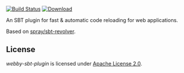 [![Build Status](https://travis-ci.org/citrum/sbt-web-runner.svg?branch=master)](https://travis-ci.org/citrum/sbt-web-runner)
[![Download](https://api.bintray.com/packages/citrum/sbt-plugins/sbt-web-runner/images/download.svg)](https://bintray.com/citrum/sbt-plugins/sbt-web-runner/_latestVersion)

An SBT plugin for fast & automatic code reloading for web applications.

Based on [spray/sbt-revolver].

## License

_webby-sbt-plugin_ is licensed under [Apache License 2.0].

  [spray/sbt-revolver]: https://github.com/spray/sbt-revolver
  [Apache License 2.0]: http://www.apache.org/licenses/LICENSE-2.0
